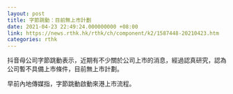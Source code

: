 ```yaml
---
layout: post
title: 字節跳動：目前無上市計劃
date: 2021-04-23 22:49:24.000000000 +08:00
link: https://news.rthk.hk/rthk/ch/component/k2/1587448-20210423.htm
categories: rthk
---
```


抖音母公司字節跳動表示，近期有不少關於公司上市的消息，經過認真研究，認為公司暫不具備上市條件，目前無上市計劃。

早前內地傳媒指，字節跳動啟動來港上市流程。
